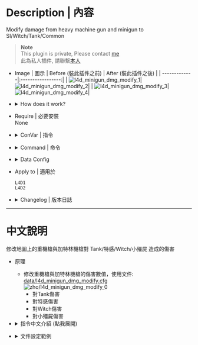 # Description | 內容
Modify damage from heavy machine gun and minigun to SI/Witch/Tank/Common

> __Note__ <br/>
This plugin is private, Please contact [me](https://github.com/fbef0102/Game-Private_Plugin#私人插件列表-private-plugins-list)<br/>
此為私人插件, 請聯繫[本人](https://github.com/fbef0102/Game-Private_Plugin#私人插件列表-private-plugins-list)

* Image | 圖示
	| Before (裝此插件之前) | After (裝此插件之後) |
	| -------------|:-----------------:|
	| ![l4d_minigun_dmg_modify_1](image/l4d_minigun_dmg_modify_1.gif)|![l4d_minigun_dmg_modify_2](image/l4d_minigun_dmg_modify_2.gif)|
	| ![l4d_minigun_dmg_modify_3](image/l4d_minigun_dmg_modify_3.gif)|![l4d_minigun_dmg_modify_4](image/l4d_minigun_dmg_modify_4.gif)|

* <details><summary>How does it work?</summary>

	* Modify damage from heavy machine gun and minigun in [data/l4d_minigun_dmg_modify.cfg](data/l4d_minigun_dmg_modify.cfg)
		* To Special Infected
		* To Witch
		* To Tank
		* To Common Infected
</details>

* Require | 必要安裝
<br/>None

* <details><summary>ConVar | 指令</summary>

	* cfg/sourcemod/l4d_minigun_dmg_modify.cfg
		```php
		// 0=Plugin off, 1=Plugin on.
		l4d_minigun_dmg_modify_enable "1"
		```
</details>

* <details><summary>Command | 命令</summary>

	None
</details>

* <details><summary>Data Config</summary>
  
	* [data/l4d_minigun_dmg_modify.cfg](data/l4d_minigun_dmg_modify.cfg)
		> Manual in this file, click for more details...
</details>

* Apply to | 適用於
	```
	L4D1
	L4D2
	```

* <details><summary>Changelog | 版本日誌</summary>

	* v1.0 (2024-11-24)
		* Initial Release
</details>

- - - -
# 中文說明
修改地圖上的重機槍與加特林機槍對 Tank/特感/Witch/小殭屍 造成的傷害

* 原理
	* 修改重機槍與加特林機槍的傷害數值，使用文件: [data/l4d_minigun_dmg_modify.cfg](data/l4d_minigun_dmg_modify.cfg)
	<br/>![zho/l4d_minigun_dmg_modify_0](image/zho/l4d_minigun_dmg_modify_0.jpg)
		* 對Tank傷害
		* 對特感傷害
		* 對Witch傷害
		* 對小殭屍傷害

* <details><summary>指令中文介紹 (點我展開)</summary>

	* cfg/sourcemod/l4d_minigun_dmg_modify.cfg
		```php
		// 0=關閉插件, 1=啟動插件
		l4d_minigun_dmg_modify_enable "1"
		```
</details>

* <details><summary>文件設定範例</summary>
  
	* [data/l4d_minigun_dmg_modify.cfg](data/l4d_minigun_dmg_modify.cfg)
		> 內有中文說明，可點擊查看
</details>